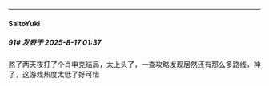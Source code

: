 ﻿
*****

####  SaitoYuki  
##### 91#       发表于 2025-8-17 01:37

熬了两天夜打了个肖申克结局，太上头了，一查攻略发现居然还有那么多路线，神了，这游戏热度太低了好可惜

